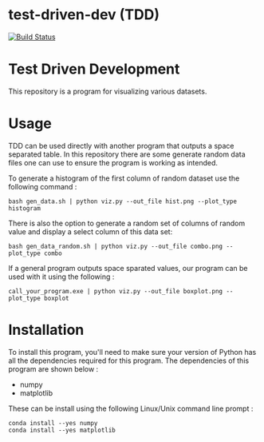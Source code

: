 # test-driven-dev (TDD)

[![Build Status](https://travis-ci.com/cu-swe4s-fall-2019/test-driven-development-tlfobe.svg?branch=master)](https://travis-ci.com/cu-swe4s-fall-2019/test-driven-development-tlfobe)

# Test Driven Development

This repository is a program for visualizing various datasets.

# Usage

TDD can be used directly with another program that outputs a space separated table. In this repository there are some generate random data files one can use to ensure the program is working as intended.

To generate a histogram of the first column of random dataset use the following command :
```
bash gen_data.sh | python viz.py --out_file hist.png --plot_type histogram
```

There is also the option to generate a random set of columns of random value and display a select column of this data set:
```
bash gen_data_random.sh | python viz.py --out_file combo.png --plot_type combo
```
If a general program outputs space sparated values, our program can be used with it using the following :
```
call_your_program.exe | python viz.py --out_file boxplot.png --plot_type boxplot
```

# Installation

To install this program, you'll need to make sure your version of Python has all the dependencies required for this program.
The dependencies of this program are shown below : 
- numpy
- matplotlib

These can be install using the following Linux/Unix command line prompt :
```
conda install --yes numpy
conda install --yes matplotlib
```